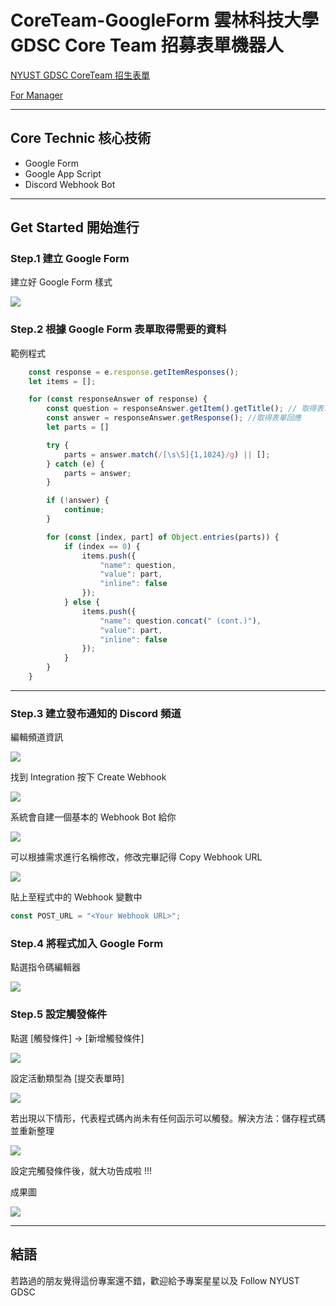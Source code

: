﻿# CoreTeam-GoogleForm 雲林科技大學 GDSC Core Team 招募表單機器人

[NYUST GDSC CoreTeam 招生表單](https://docs.google.com/forms/d/e/1FAIpQLSfykA-Rgu5Bb647wVkIXBYq8XC1rzJAdMncVG-qIcEEQ4Oa0w/viewform)

[For Manager](https://docs.google.com/forms/d/1GbKmfS1klG_kJ3dbhiEFlSWTj1mBGXcv9mlnnNsiEcw/edit?ts=64d1d6db)

---

##  Core Technic 核心技術

- Google Form
- Google App Script
- Discord Webhook Bot

---

## Get Started 開始進行

### Step.1 建立 Google Form 

建立好 Google Form 樣式

![](./doc//form_example.PNG)

### Step.2 根據 Google Form 表單取得需要的資料

範例程式

```javascript
    const response = e.response.getItemResponses();
    let items = [];

    for (const responseAnswer of response) {
        const question = responseAnswer.getItem().getTitle(); // 取得表單標題
        const answer = responseAnswer.getResponse(); //取得表單回應
        let parts = []

        try {
            parts = answer.match(/[\s\S]{1,1024}/g) || [];
        } catch (e) {
            parts = answer;
        }

        if (!answer) {
            continue;
        }

        for (const [index, part] of Object.entries(parts)) {
            if (index == 0) {
                items.push({
                    "name": question,
                    "value": part,
                    "inline": false
                });
            } else {
                items.push({
                    "name": question.concat(" (cont.)"),
                    "value": part,
                    "inline": false
                });
            }
        }
    }
```

---

### Step.3 建立發布通知的 Discord 頻道

編輯頻道資訊

![](./doc//discord_channel_button.PNG)

找到 Integration 按下 Create Webhook

![](./doc//discord_integration.PNG)

系統會自建一個基本的 Webhook Bot 給你

![](./doc/discord_channel_bot.PNG)

可以根據需求進行名稱修改，修改完畢記得 Copy Webhook URL

![](./doc//discord_channel_bot_settings.PNG)

貼上至程式中的 Webhook 變數中

```javascript
const POST_URL = "<Your Webhook URL>";
```


### Step.4 將程式加入 Google Form

點選指令碼編輯器

![](./doc/form_code.PNG)

### Step.5 設定觸發條件

點選 [觸發條件] -> [新增觸發條件]

![](./doc/set_trigger.png)

設定活動類型為 [提交表單時]

![](./doc/set_trigger2.png)

若出現以下情形，代表程式碼內尚未有任何函示可以觸發。解決方法：儲存程式碼並重新整理

![](./doc/set_trigger_error.png)

設定完觸發條件後，就大功告成啦 !!!

成果圖

![](./doc/success.png)

---

## 結語

若路過的朋友覺得這份專案還不錯，歡迎給予專案星星以及 Follow NYUST GDSC
